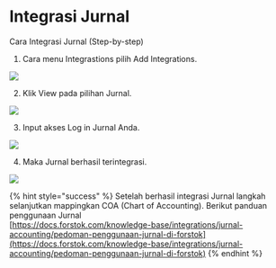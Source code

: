 # Integrasi Jurnal

Cara Integrasi Jurnal \(Step-by-step\)

1. Cara menu Integrastions pilih Add Integrations.

![](https://s3.amazonaws.com/cdn.freshdesk.com/data/helpdesk/attachments/production/48078119309/original/nzF6pUWl4fkHR5YWSAvg7Kowh17GTgdWzA.png?1608714376)

2. Klik View pada pilihan Jurnal.

![](https://s3.amazonaws.com/cdn.freshdesk.com/data/helpdesk/attachments/production/48078119596/original/TBSUKktOTBphl9zIHYFjr3PEqnuxgdzGww.png?1608714428)

3. Input akses Log in Jurnal Anda.

![](https://s3.amazonaws.com/cdn.freshdesk.com/data/helpdesk/attachments/production/48078119721/original/8HAwTYMtel7cRxMn1E9BIKkSzlvOP-3mKw.png?1608714464)

4. Maka Jurnal berhasil terintegrasi.

![](https://s3.amazonaws.com/cdn.freshdesk.com/data/helpdesk/attachments/production/48078121334/original/x5DqVK4keLQxqtnuKeBdThAISMfuwz3boQ.png?1608714851)

{% hint style="success" %}
Setelah berhasil integrasi Jurnal langkah selanjutkan mappingkan COA \(Chart of Accounting\). Berikut panduan penggunaan Jurnal  
[https://docs.forstok.com/knowledge-base/integrations/jurnal-accounting/pedoman-penggunaan-jurnal-di-forstok](https://docs.forstok.com/knowledge-base/integrations/jurnal-accounting/pedoman-penggunaan-jurnal-di-forstok)
{% endhint %}

